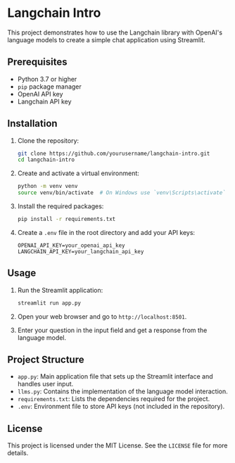 # Langchain Intro

This project demonstrates how to use the Langchain library with OpenAI's language models to create a simple chat application using Streamlit.

## Prerequisites

- Python 3.7 or higher
- `pip` package manager
- OpenAI API key
- Langchain API key

## Installation

1. Clone the repository:
    ```sh
    git clone https://github.com/yourusername/langchain-intro.git
    cd langchain-intro
    ```

2. Create and activate a virtual environment:
    ```sh
    python -m venv venv
    source venv/bin/activate  # On Windows use `venv\Scripts\activate`
    ```

3. Install the required packages:
    ```sh
    pip install -r requirements.txt
    ```

4. Create a `.env` file in the root directory and add your API keys:
    ```env
    OPENAI_API_KEY=your_openai_api_key
    LANGCHAIN_API_KEY=your_langchain_api_key
    ```

## Usage

1. Run the Streamlit application:
    ```sh
    streamlit run app.py
    ```

2. Open your web browser and go to `http://localhost:8501`.

3. Enter your question in the input field and get a response from the language model.

## Project Structure

- `app.py`: Main application file that sets up the Streamlit interface and handles user input.
- `llms.py`: Contains the implementation of the language model interaction.
- `requirements.txt`: Lists the dependencies required for the project.
- `.env`: Environment file to store API keys (not included in the repository).

## License

This project is licensed under the MIT License. See the `LICENSE` file for more details.